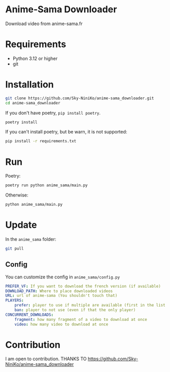 # Anime-Sama Downloader
Download video from anime-sama.fr

# Requirements
- Python 3.12 or higher
- git

# Installation
```bash
git clone https://github.com/Sky-NiniKo/anime-sama_downloader.git
cd anime-sama_downloader
```

If you don't have poetry, `pip install poetry`.
```bash
poetry install
```

If you can't install poetry, but be warn, it is not supported:
```bash
pip install -r requirements.txt
```

# Run
Poetry:
```bash
poetry run python anime_sama/main.py
```
Otherwise:
```bash
python anime_sama/main.py
```

# Update
In the `anime_sama` folder:
```bash
git pull
```

## Config
You can customize the config in `anime_sama/config.py`

```yaml
PREFER_VF: If you want to download the french version (if available)
DOWNLOAD_PATH: Where to place downloaded videos
URL: url of anime-sama (You shouldn't touch that)
PLAYERS:
    prefer: player to use if multiple are available (first in the list are prefer over the afters)
    ban: player to not use (even if that the only player)
CONCURRENT_DOWNLOADS:
    fragment: how many fragment of a video to download at once
    video: how many video to download at once
```

# Contribution
I am open to contribution.
THANKS TO https://github.com/Sky-NiniKo/anime-sama_downloader
